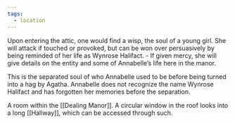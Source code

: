 ```yaml
---
tags:
  - location
---
```

Upon entering the attic, one would find a wisp, the soul of a young girl. She will attack if touched or provoked, but can be won over persuasively by being reminded of her life as Wynrose Halifact. 
	- If given mercy, she will give details on the entity and some of Annabelle’s life here in the manor.

This is the separated soul of who Annabelle used to be before being turned into a hag by Agatha. Annabelle does not recognize the name Wynrose Halifact and has forgotten her memories before the separation.

A room within the [[Dealing Manor]]. A circular window in the roof looks into a long [[Hallway]], which can be accessed through such.